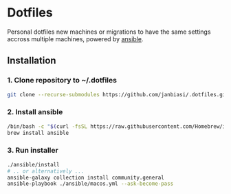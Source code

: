 # Dotfiles

Personal dotfiles new machines or migrations to have the same settings accross multiple machines, powered by [ansible](https://www.ansible.com/).

## Installation

### 1. Clone repository to ~/.dotfiles

```sh
git clone --recurse-submodules https://github.com/janbiasi/.dotfiles.git
```

### 2. Install ansible

```sh
/bin/bash -c "$(curl -fsSL https://raw.githubusercontent.com/Homebrew/install/HEAD/install.sh)"
brew install ansible
```

### 3. Run installer

```sh
./ansible/install
# .. or alternatively ...
ansible-galaxy collection install community.general
ansible-playbook ./ansible/macos.yml --ask-become-pass
```
